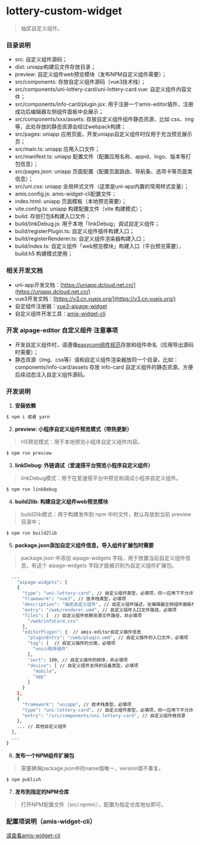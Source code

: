 # lottery-custom-widget
> 抽奖自定义组件。

### 目录说明
- src: 自定义组件源码；
- dist: uniapp构建后文件存放目录；
- preview: 自定义组件web预览模块（发布NPM自定义组件需要）；
- src/components: 存放自定义组件源码（vue3技术栈）；
- src/components/uni-lottery-card/uni-lottery-card.vue: 自定义组件内容文件；
- src/components/info-card/plugin.jsx: 用于注册一个amis-editor插件，注册成功后编辑器左侧组件面板中会展示；
- src/components/xxx/assets: 存放自定义组件组件静态资源，比如 css、img等，此处存放的静态资源会经过webpack构建；
- src/pages: uniapp 应用页面，开发uniapp自定义组件时仅用于充当预览展示页；
- src/main.ts: uniapp 应用入口文件；
- src/manifest.ts: uniapp 配置文件（配置应用名称、appid、logo、版本等打包信息）；
- src/pages.json: uniapp 页面配置（配置页面路由、导航条、选项卡等页面类信息）；
- src/uni.css: uniapp 全局样式文件（这里是uni-app内置的常用样式变量）；
- amis.config.js: amis-widget-cli配置文件；
- index.html: uniapp 页面模板（本地预览需要）；
- vite.config.ts: uniapp 构建配置文件（vite 构建模式）；
- build: 存放打包&构建入口文件；
- build/linkDebug.js: 用于本地「linkDebug」调试自定义组件；
- build/registerPlugin.ts: 自定义组件插件构建入口；
- build/registerRenderer.ts: 自定义组件渲染器构建入口；
- build/index.ts: 自定义组件「web预览模块」构建入口（平台预览需要），build:h5 构建模式使用；

### 相关开发文档
- uni-app开发文档：[https://uniapp.dcloud.net.cn/](https://uniapp.dcloud.net.cn/)
- vue3开发文档：[https://v3.cn.vuejs.org/](https://v3.cn.vuejs.org/)
- 自定组件注册器：[vue3-aipage-widget](https://github.com/aisuda/vue3-aipage-widget)
- 自定义组件开发工具：[amis-widget-cli](https://github.com/aisuda/amis-widget-cli)

### 开发 aipage-editor 自定义组件 注意事项
- 开发自定义组件时，请遵循[easycom组件规范](https://uniapp.dcloud.net.cn/component/#easycom%E7%BB%84%E4%BB%B6%E8%A7%84%E8%8C%83)存放和组件命名（应用导出源码时需要）；
- 静态资源（img、css等）请和自定义组件渲染器放同一个目录，比如：components/info-card/assets 存放 info-card 自定义组件的静态资源。方便后续动态注入自定义组件源码。

### 开发说明

1. **安装依赖**
```bash
$ npm i 或者 yarn
```

2. **preview: 小程序自定义组件预览模式（带热更新）**
> H5预览模式：用于本地预览小程序自定义组件内容。
```bash
$ npm run preview
```

3. **linkDebug: 外链调试（爱速搭平台预览小程序自定义组件）**
> linkDebug模式：用于在爱速搭平台中预览和调试小程序自定义组件。
```bash
$ npm run linkDebug
```

4. **build2lib: 构建自定义组件web预览模块**
> build2lib模式：用于构建发布到 npm 中的文件，默认存放到当前 preview 目录中；
```bash
$ npm run build2lib
```

5. **package.json添加自定义组件信息，导入组件扩展包时需要**
> package.json 中添加 aipage-widgets 字段，用于放置当前自定义组件信息，有这个 aipage-widgets 字段才能被识别为自定义组件扩展包。

```bash
  ...
    "aipage-widgets": [
    {
      "type": "uni-lottery-card", // 自定义组件类型，必填项，同一应用下不允许有重复的自定义组件类型
      "framework": "vue3", // 技术栈类型，必填项
      "description": "抽奖自定义组件", // 自定义组件描述，在编辑器左侧组件面板作为描述信息展示，必填项
      "entry": "/web/renderer.umd", // 自定义组件入口文件路径，必填项
      "files": [  // 自定义组件依赖资源文件路径，非必填项
        "/web/infoCard.css"
      ],
      "editorPlugin": {  // amis-editor自定义插件信息
        "pluginEntry": "/web/plugin.umd", // 自定义插件的入口文件，必填项
        "tag": [  // 自定义插件的分类，必填项
          "uni小程序组件"
        ],
        "sort": 100, // 自定义插件的排序，非必填项
        "device": [ // 自定义组件支持的设备类型，必填项
          "mobile",
          "app"
        ]
      }
    },
    {
      "framework": "uniapp", // 技术栈类型，必填项
      "type": "uni-lottery-card", // 自定义组件类型，必填项，同一应用下不允许有重复的自定义组件类型
      "entry": "/src/components/uni-lottery-card", // 自定义组件根目录
    },
    ... // 其他自定义组件
  ],
  ...
}
```
6. **发布一个NPM组件扩展包**
> 需要确保package.json中的name值唯一，version值不重复。
```bash
$ npm publish
```

7. **发布到指定的NPM仓库**
> 打开NPM配置文件（src/.npmrc），配置为指定仓库地址即可。

### 配置项说明（amis-widget-cli）
[请查看amis-widget-cli](https://github.com/aisuda/amis-widget-cli)



